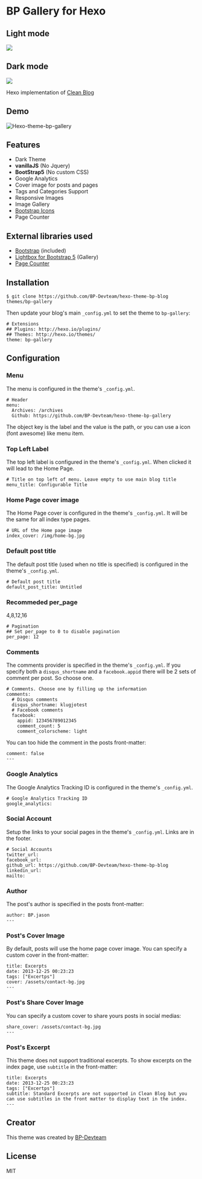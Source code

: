 # BP Gallery for Hexo

## Light mode 
![](https://github.com/BP-Devteam/hexo-theme-bp-gallery/blob/main/source/images/pc_light.png?raw=true)

## Dark mode 
![](https://github.com/BP-Devteam/hexo-theme-bp-gallery/blob/main/source/images/pc_dark.png?raw=true)

Hexo implementation of [Clean Blog](http://blackrockdigital.github.io/startbootstrap-clean-blog/index.html)

## Demo 
![Hexo-theme-bp-gallery](https://hexo-theme-bp-gallery.web.app/)

## Features

- Dark Theme
- **vanillaJS** (No Jquery)
- **BootStrap5** (No custom CSS)
- Google Analytics
- Cover image for posts and pages
- Tags and Categories Support
- Responsive Images
- Image Gallery
- [Bootstrap Icons](https://icons.getbootstrap.com/)
- Page Counter

## External libraries used

- [Bootstrap](https://getbootstrap.com/) (included)
- [Lightbox for Bootstrap 5](https://github.com/trvswgnr/bs5-lightbox) (Gallery)
- [Page Counter](https://github.com/BP-Devteam/hexo-pagecounter)

## Installation

```
$ git clone https://github.com/BP-Devteam/hexo-theme-bp-blog themes/bp-gallery
```

Then update your blog's main `_config.yml` to set the theme to `bp-gallery`:

```
# Extensions
## Plugins: http://hexo.io/plugins/
## Themes: http://hexo.io/themes/
theme: bp-gallery
```

## Configuration

### Menu

The menu is configured in the theme's `_config.yml`.

```
# Header
menu:
  Archives: /archives
  Github: https://github.com/BP-Devteam/hexo-theme-bp-gallery
```

The object key is the label and the value is the path, or you can use a icon (font awesome) like menu item.

### Top Left Label

The top left label is configured in the theme's `_config.yml`. When clicked it will lead to the Home Page.

```
# Title on top left of menu. Leave empty to use main blog title
menu_title: Configurable Title
```

### Home Page cover image

The Home Page cover is configured in the theme's `_config.yml`. It will be the same for all index type pages.

```
# URL of the Home page image
index_cover: /img/home-bg.jpg
```

### Default post title

The default post title (used when no title is specified) is configured in the theme's `_config.yml`.

```
# Default post title
default_post_title: Untitled
```


### Recommeded per_page

4,8,12,16

```
# Pagination
## Set per_page to 0 to disable pagination
per_page: 12
```

### Comments

The comments provider is specified in the theme's `_config.yml`. If you specify both a `disqus_shortname` and a `facebook.appid` there will be 2 sets of comment per post. So choose one.

```
# Comments. Choose one by filling up the information
comments:
  # Disqus comments
  disqus_shortname: klugjotest
  # Facebook comments
  facebook:
    appid: 123456789012345
    comment_count: 5
    comment_colorscheme: light
```

You can too hide the comment in the posts front-matter:

```
comment: false
---
```

### Google Analytics

The Google Analytics Tracking ID is configured in the theme's `_config.yml`.

```
# Google Analytics Tracking ID
google_analytics:
```

### Social Account

Setup the links to your social pages in the theme's `_config.yml`. Links are in the footer.

```
# Social Accounts
twitter_url:
facebook_url:
github_url: https://github.com/BP-Devteam/hexo-theme-bp-blog
linkedin_url:
mailto:
```

### Author

The post's author is specified in the posts front-matter:

```
author: BP.jason
---
```

### Post's Cover Image

By default, posts will use the home page cover image. You can specify a custom cover in the front-matter:

```
title: Excerpts
date: 2013-12-25 00:23:23
tags: ["Excertps"]
cover: /assets/contact-bg.jpg
---
```

### Post's Share Cover Image

You can specify a custom cover to share yours posts in social medias:

```
share_cover: /assets/contact-bg.jpg
---
```

### Post's Excerpt

This theme does not support traditional excerpts. To show excerpts on the index page, use `subtitle` in the front-matter:

```
title: Excerpts
date: 2013-12-25 00:23:23
tags: ["Excertps"]
subtitle: Standard Excerpts are not supported in Clean Blog but you can use subtitles in the front matter to display text in the index.
---

```


## Creator

This theme was created by [BP-Devteam](https://github.com/BP-Devteam)

## License

MIT
